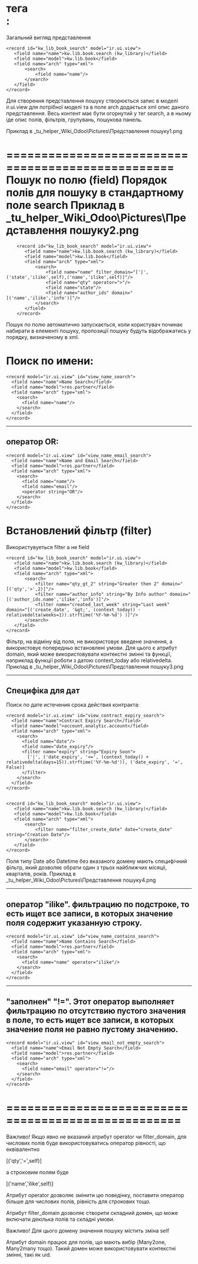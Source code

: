
тега <search>:
====================================================
Загальний вигляд представлення

    <record id="kw_lib_book_search" model="ir.ui.view">
       <field name="name">kw.lib.book.search (kw_library)</field>
       <field name="model">kw.lib.book</field>
       <field name="arch" type="xml">
           <search>
               <field name="name"/>
           </search>
       </field>
    </record>

Для створення представлення пошуку створюється запис в моделі ir.ui.view для потрібної моделі та в поле arch додається xml опис даного представлення.
Весь контент має бути огорнутий у тег search, а в ньому іде опис полів, фільтрів, групувань, пошукова панель.

Приклад в _tu_helper\_Wiki\_Odoo\Pictures\Представлення пошуку1.png

==================================================
Пошук по полю (field)
Порядок полів для пошуку в стандартному поле search
Приклад в _tu_helper\_Wiki\_Odoo\Pictures\Представлення пошуку2.png
===================================================

        <record id="kw_lib_book_search" model="ir.ui.view">
           <field name="name">kw.lib.book.search (kw_library)</field>
           <field name="model">kw.lib.book</field>
           <field name="arch" type="xml">
               <search>
                   <field name="name" filter_domain="['|',('state','ilike',self),('name','ilike',self)]"/>
                   <field name="qty" operator=">"/>
                   <field name="state"/>
                   <field name="author_ids" domain="[('name','ilike','info')]"/>
               </search>
           </field>
        </record>

Пошук по полю автоматично запускається, коли користувач починає набирати в елементі пошуку, пропозиції пошуку будуть відображатись у порядку, визначеному в xml.


Поиск по имени:
===============================
    <record model="ir.ui.view" id="view_name_search">
      <field name="name">Name Search</field>
      <field name="model">res.partner</field>
      <field name="arch" type="xml">
        <search>
          <field name="name"/>
        </search>
      </field>
    </record>

---------------------------------------------------
оператор OR:
---------------------------------------------------
    <record model="ir.ui.view" id="view_name_email_search">
      <field name="name">Name and Email Search</field>
      <field name="model">res.partner</field>
      <field name="arch" type="xml">
        <search>
          <field name="name"/>
          <field name="email"/>
          <operator string="OR"/>
        </search>
      </field>
    </record>


Встановлений фільтр (filter)
=====================================================

Використувуеться filter а не field

    <record id="kw_lib_book_search" model="ir.ui.view">
       <field name="name">kw.lib.book.search (kw_library)</field>
       <field name="model">kw.lib.book</field>
       <field name="arch" type="xml">
           <search>
               <filter name="qty_gt_2" string="Greater then 2" domain="[('qty','>',2)]"/>
               <filter name="author_info" string="By Info author" domain="[('author_ids.name','ilike','info')]"/>
               <filter name="created_last_week" string="Last week" domain="[('create_date', '&gt;', (context_today() - relativedelta(weeks=1)).strftime('%Y-%m-%d') )]"/>
           </search>
       </field>
    </record>

Фільтр, на відміну від поля, не використовує введене значення, а використовує попередньо встановлені умови. Для цього є атрибут domain,
 який може використовувати контекстні змінні та функції, наприклад функції роботи з датою context_today або relativedelta.
Приклад в _tu_helper\_Wiki\_Odoo\Pictures\Представлення пошуку3.png

---------------------------------------------------
Специфіка для дат
---------------------------------------------------
Поиск по дате истечения срока действия контракта:

    <record model="ir.ui.view" id="view_contract_expiry_search">
      <field name="name">Contract Expiry Search</field>
      <field name="model">account.analytic.account</field>
      <field name="arch" type="xml">
        <search>
          <field name="date"/>
          <field name="date_expiry"/>
          <filter name="expiry" string="Expiry Soon">
            ['|', ('date_expiry', '<=', (context_today() + relativedelta(days=15)).strftime('%Y-%m-%d')), ('date_expiry', '=', False)]
          </filter>
        </search>
      </field>
    </record>
    
    
    <record id="kw_lib_book_search" model="ir.ui.view">
       <field name="name">kw.lib.book.search (kw_library)</field>
       <field name="model">kw.lib.book</field>
       <field name="arch" type="xml">
           <search>
               <filter name="filter_create_date" date="create_date" string="Creation Date"/>
           </search>
       </field>
    </record>

Поля типу Date або Datetime без вказаного домену мають специфічний фільтр, який дозволяє обрати один з трьох найближчих місяціі, кварталів, років.
Приклад в _tu_helper\_Wiki\_Odoo\Pictures\Представлення пошуку4.png


---------------------------------------------------
оператор "ilike".  фильтрацию по подстроке, то есть ищет все записи, в которых значение поля содержит указанную строку.
---------------------------------------------------
    <record model="ir.ui.view" id="view_name_contains_search">
      <field name="name">Name Contains Search</field>
      <field name="model">res.partner</field>
      <field name="arch" type="xml">
        <search>
          <field name="name" operator="ilike"/>
        </search>
      </field>
    </record>

---------------------------------------------------
"заполнен"  "!=". Этот оператор выполняет фильтрацию по отсутствию пустого значения в поле, то есть ищет все записи, в которых значение поля не равно пустому значению.
---------------------------------------------------
    <record model="ir.ui.view" id="view_email_not_empty_search">
      <field name="name">Email Not Empty Search</field>
      <field name="model">res.partner</field>
      <field name="arch" type="xml">
        <search>
          <field name="email" operator="!="/>
        </search>
      </field>
    </record>





===================================================
=

Важливо! Якщо явно не вказаний атрибут operator чи filter_domain, для числових полів буде використовуватись оператор рівності, що еквівалентно

[('qty','=',self)]

а строковим полям буде

[('name','ilike',self)]

Атрибут operator дозволяє змінити цю поведінку, поставити оператор більше для числових полів, рівність для строкових тощо.

Атрибут filter_domain дозволяє створити складний домен, що може включати декілька полів та складні умови.

Важливо! Для цього домену значення пошуку містить зміна self

Атрибут domain працює для полів, що мають вибір (Many2one, Many2many тощо). Такий домен може використовувати контекстні змінні, такі як uid.
